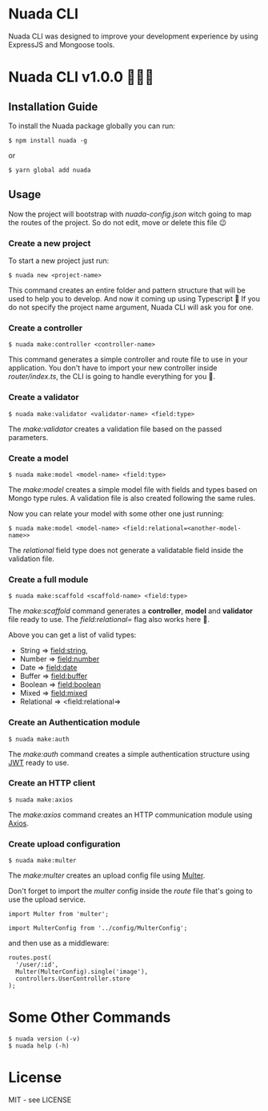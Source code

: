 # Nuada CLI

Nuada CLI was designed to improve your development experience by using ExpressJS and Mongoose tools.

# Nuada CLI v1.0.0 🎉🎉🎉

## Installation Guide

To install the Nuada package globally you can run:

```shell
$ npm install nuada -g
```

or

```shell
$ yarn global add nuada
```

## Usage

Now the project will bootstrap with _nuada-config.json_ witch going to map the routes of the project.
So do not edit, move or delete this file 😉

### Create a new project

To start a new project just run:

```shell
$ nuada new <project-name>
```

This command creates an entire folder and pattern structure that will be used to help you to develop. And now it coming up using Typescript 🎉
If you do not specify the project name argument, Nuada CLI will ask you for one.

### Create a controller

```shell
$ nuada make:controller <controller-name>
```

This command generates a simple controller and route file to use in your application.
You don't have to import your new controller inside _router/index.ts_, the CLI is going to handle everything for you 🎉.

### Create a validator

```shell
$ nuada make:validator <validator-name> <field:type>
```

The _make:validator_ creates a validation file based on the passed parameters.

### Create a model

```shell
$ nuada make:model <model-name> <field:type>
```

The _make:model_ creates a simple model file with fields and types based on Mongo type rules.
A validation file is also created following the same rules.

Now you can relate your model with some other one just running:

```shell
$ nuada make:model <model-name> <field:relational=<another-model-name>>
```

The _relational_ field type does not generate a validatable field inside the validation file.

### Create a full module

```shell
$ nuada make:scaffold <scaffold-name> <field:type>
```

The _make:scaffold_ command generates a **controller**, **model** and **validator** file ready to use.
The _field:relational=<another-model-name>_ flag also works here 🎉.

Above you can get a list of valid types:

- String => <field:string>,
- Number => <field:number>
- Date => <field:date>
- Buffer => <field:buffer>
- Boolean => <field:boolean>
- Mixed => <field:mixed>
- Relational => <field:relational=<another-model-name>>

### Create an Authentication module

```shell
$ nuada make:auth
```

The _make:auth_ command creates a simple authentication structure using [JWT](https://jwt.io/) ready to use.

### Create an HTTP client

```shell
$ nuada make:axios
```

The _make:axios_ command creates an HTTP communication module using [Axios](https://github.com/axios/axios).

### Create upload configuration

```shell
$ nuada make:multer
```

The _make:multer_ creates an upload config file using [Multer](https://github.com/expressjs/multer).

Don't forget to import the _multer_ config inside the _route_ file that's going to use the upload service.

```shell
import Multer from 'multer';

import MulterConfig from '../config/MulterConfig';
```

and then use as a middleware:

```shell
routes.post(
  '/user/:id',
  Multer(MulterConfig).single('image'),
  controllers.UserController.store
);
```

# Some Other Commands

```shell
$ nuada version (-v)
$ nuada help (-h)
```

# License

MIT - see LICENSE
